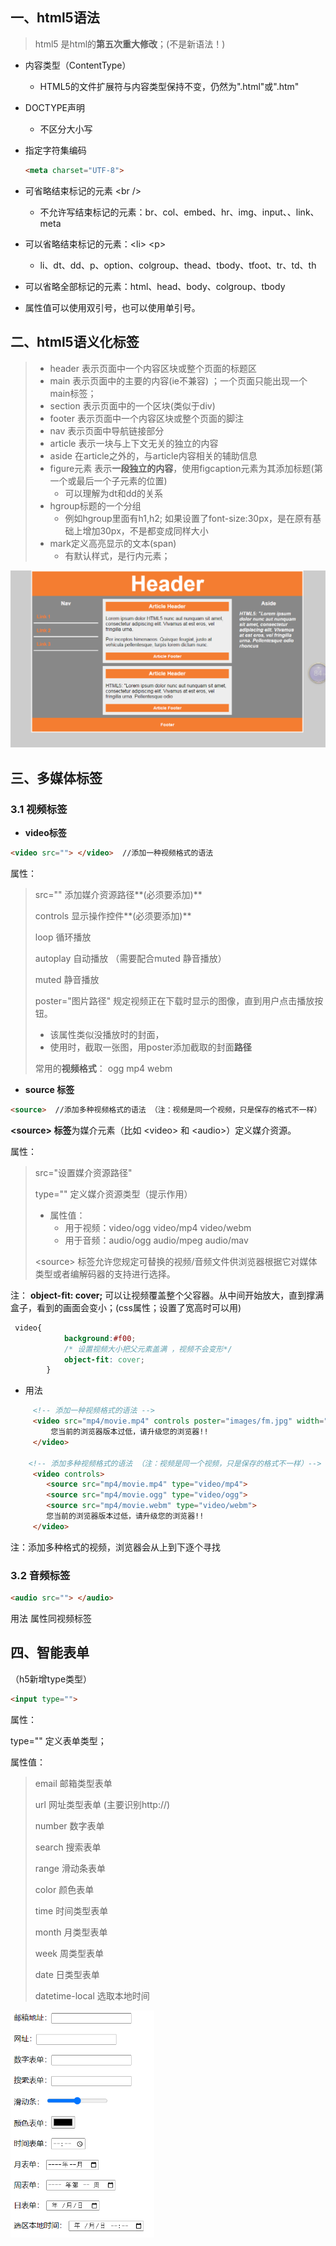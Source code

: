 ## 一、html5语法

> html5 是html的**第五次重大修改**；(不是新语法！)

+ 内容类型（ContentType）

  + HTML5的文件扩展符与内容类型保持不变，仍然为".html"或".htm"

+ DOCTYPE声明

  + <!DOCTYPE html>不区分大小写

+ 指定字符集编码
  
  ```html
  <meta charset="UTF-8">
  ```
  
+ 可省略结束标记的元素 \<br />
  
  + 不允许写结束标记的元素：br、col、embed、hr、img、input、、link、meta	  
  
+ 可以省略结束标记的元素：\<li>   \<p>
  
  + li、dt、dd、p、option、colgroup、thead、tbody、tfoot、tr、td、th
  
+ 可以省略全部标记的元素：html、head、body、colgroup、tbody

+ 属性值可以使用双引号，也可以使用单引号。



## 二、html5语义化标签

> * header   表示页面中一个内容区块或整个页面的标题区
> * main       表示页面中的主要的内容(ie不兼容) ；一个页面只能出现一个main标签；
> * section  表示页面中的一个区块(类似于div)
> * footer    表示页面中一个内容区块或整个页面的脚注
> * nav         表示页面中导航链接部分
> * article     表示一块与上下文无关的独立的内容
> * aside      在article之外的，与article内容相关的辅助信息 
> * figure元素 表示**一段独立的内容**，使用figcaption元素为其添加标题(第一个或最后一个子元素的位置)
>   * 可以理解为dt和dd的关系
> * hgroup标题的一个分组
>   * 例如hgroup里面有h1,h2; 如果设置了font-size:30px，是在原有基础上增加30px，不是都变成同样大小
> * mark定义高亮显示的文本(span)
>   * 有默认样式，是行内元素；

<img src="img/结构标签.png" alt="结构标签" style="zoom:80%;" />



## 三、多媒体标签

### 3.1 视频标签

* **video标签**

```html
<video src=""> </video>  //添加一种视频格式的语法
```

属性：

> src="" 添加媒介资源路径**(必须要添加)**
>
> controls 显示操作控件**(必须要添加)**
>
> loop     循环播放
>
> autoplay 自动播放 （需要配合muted 静音播放）
>
> muted    静音播放
>
> poster="图片路径"   规定视频正在下载时显示的图像，直到用户点击播放按钮。
>
> * 该属性类似没播放时的封面，
> * 使用时，截取一张图，用poster添加截取的封面**路径**
>
> 常用的**视频格式**： ogg  mp4  webm

* **source 标签**

```html
<source>  //添加多种视频格式的语法 （注：视频是同一个视频，只是保存的格式不一样）
```

**\<source> 标签**为媒介元素（比如 \<video> 和 \<audio>）定义媒介资源。

属性：

> src="设置媒介资源路径"
>
> type="" 定义媒介资源类型（提示作用）
>
> * 属性值：
>   * 用于视频：video/ogg   video/mp4     video/webm
>   * 用于音频：audio/ogg   audio/mpeg    audio/mav  
>
> \<source> 标签允许您规定可替换的视频/音频文件供浏览器根据它对媒体类型或者编解码器的支持进行选择。

 注： **object-fit: cover;** 可以让视频覆盖整个父容器。从中间开始放大，直到撑满盒子，看到的画面会变小；(css属性；设置了宽高时可以用)

```css
 video{
            background:#f00;
            /* 设置视频大小把父元素盖满 ，视频不会变形*/
            object-fit: cover;
        }
```

* 用法

```html
     <!-- 添加一种视频格式的语法 -->
     <video src="mp4/movie.mp4" controls poster="images/fm.jpg" width="300" height="300" > 
         您当前的浏览器版本过低，请升级您的浏览器!!
     </video>

    <!-- 添加多种视频格式的语法 （注：视频是同一个视频，只是保存的格式不一样）-->
     <video controls>
        <source src="mp4/movie.mp4" type="video/mp4">
        <source src="mp4/movie.ogg" type="video/ogg">
        <source src="mp4/movie.webm" type="video/webm">
        您当前的浏览器版本过低，请升级您的浏览器!!
     </video>
```

注：添加多种格式的视频，浏览器会从上到下逐个寻找



### 3.2 音频标签

```html
<audio src=""> </audio>
```

用法 属性同视频标签



## 四、智能表单

（h5新增type类型）

```html
<input type="">
```

属性：

type=""	定义表单类型；

属性值：

> email   邮箱类型表单
>
> url     网址类型表单 (主要识别http://) 
>
> number  数字表单
>
> search    搜索表单
>
> range     滑动条表单
>
> color   颜色表单
>
> time    时间类型表单
>
> month   月类型表单
>
> week    周类型表单
>
> date    日类型表单
>
> datetime-local 选取本地时间

<img src="img/智能表单.png" alt="智能表单" style="zoom:60%;" />

